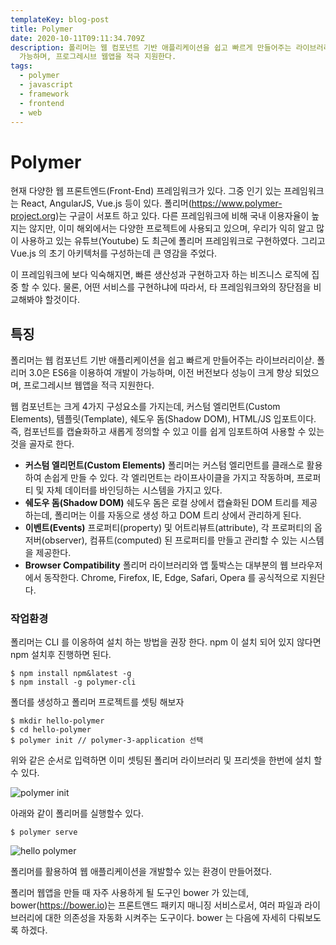 ```yaml
---
templateKey: blog-post
title: Polymer
date: 2020-10-11T09:11:34.709Z
description: 폴리머는 웹 컴포넌트 기반 애플리케이션을 쉽고 빠르게 만들어주는 라이브러리이다. 폴리머 3.0은 ES6을 이용하여 개발이
  가능하며, 프로그레시브 웹앱을 적극 지원한다.
tags:
  - polymer
  - javascript
  - framework
  - frontend
  - web
---
```

# Polymer

현재 다양한 웹 프론트엔드(Front-End) 프레임워크가 있다. 그중 인기 있는 프레임워크는 React, AngularJS, Vue.js 등이 있다.
폴리머(https://www.polymer-project.org)는 구글이 서포트 하고 있다. 다른 프레임워크에 비해 국내 이용자율이 높지는 않지만, 이미 해외에서는 다양한 프로젝트에 사용되고 있으며, 우리가 익히 알고 많이 사용하고 있는 유튜브(Youtube) 도 최근에 폴리머 프레임워크로 구현하였다. 그리고 Vue.js 의 초기 아키텍처를 구성하는데 큰 영감을 주었다.

이 프레임워크에 보다 익숙해지면, 빠른 생산성과 구현하고자 하는 비즈니스 로직에 집중 할 수 있다. 물론, 어떤 서비스를 구현하냐에 따라서, 타 프레임워크와의 장단점을 비교해봐야 할것이다.



## 특징

폴리머는 웹 컴포넌트 기반 애플리케이션을 쉽고 빠르게 만들어주는 라이브러리이삳. 폴리머 3.0은 ES6을 이용하여 개발이 가능하며, 이전 버전보다 성능이 크게 향상 되었으며, 프로그레시브 웹앱을 적극 지원한다.

웹 컴포넌트는 크게 4가지 구성요소를 가지는데, 커스텀 엘리먼트(Custom Elements), 템플릿(Template), 쉐도우 돔(Shadow DOM), HTML/JS 입포트이다. 즉, 컴포넌트를 캡슐화하고 새롭게 정의할 수 있고 이를 쉽게 임포트하여 사용할 수 있는 것을 골자로 한다.

* **커스텀 엘리먼트(Custom Elements)**
  폴리머는 커스텀 엘리먼트를 클래스로 활용하여 손쉽게 만들 수 있다. 각 엘리먼트는 라이프사이클을 가지고 작동하며, 프로퍼티 및 자체 데이터를 바인딩하는 시스템을 가지고 있다.
* **쉐도우 돔(Shadow DOM)**
  쉐도우 돔은 로컬 상에서 캡슐화된 DOM 트리를 제공하는데, 폴리머는 이를 자동으로 생성 하고 DOM 트리 상에서 관리하게 된다.
* **이벤트(Events)**
  프로퍼티(property) 및 어트리뷰트(attribute), 각 프로퍼티의 옵저버(observer), 컴퓨트(computed) 된 프로퍼티를 만들고 관리할 수 있는 시스템을 제공한다.
* **Browser Compatibility**
  폴리머 라이브러리와 앱 툴박스는 대부분의 웹 브라우저에서 동작한다. Chrome, Firefox, IE, Edge, Safari, Opera 를 공식적으로 지원단다.



### 작업환경

폴리머는 CLI 를 이옹하여 설치 하는 방법을 권장 한다. npm 이 설치 되어 있지 않다면 npm 설치후 진행하면 된다.

```
$ npm install npm&latest -g
$ npm install -g polymer-cli
```

폴더를 생성하고 폴리머 프로젝트를 셋팅 해보자

```
$ mkdir hello-polymer
$ cd hello-polymer
$ polymer init // polymer-3-application 선택
```

위와 같은 순서로 입력하면 이미 셋팅된 폴리머 라이브러리 및 프리셋을 한번에 설치 할수 있다.

![polymer init](/assets/package_json_—_chatbot.png "polymer init")

아래와 같이 폴리머를 실행할수 있다.

```
$ polymer serve
```

![hello polymer](/assets/hello-polymer.png "hello polymer")

폴리머를 활용하여 웹 애플리케이션을 개발할수 있는 환경이 만들어졌다.

폴리머 웹앱을 만들 때 자주 사용하게 될 도구인 bower 가 있는데, bower(https://bower.io)는 프론트앤드 패키지 매니징 서비스로서, 여러 파일과 라이브러리에 대한 의존성을 자동화 시켜주는 도구이다. bower 는 다음에 자세히 다뤄보도록 하겠다.